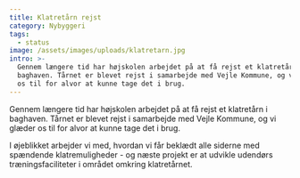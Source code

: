 ```yaml
---
title: Klatretårn rejst
category: Nybyggeri
tags:
  - status
image: /assets/images/uploads/klatretarn.jpg
intro: >-
  Gennem længere tid har højskolen arbejdet på at få rejst et klatretårn i
  baghaven. Tårnet er blevet rejst i samarbejde med Vejle Kommune, og vi glæder
  os til for alvor at kunne tage det i brug.
---
```

Gennem længere tid har højskolen arbejdet på at få rejst et klatretårn i baghaven. Tårnet er blevet rejst i samarbejde med Vejle Kommune, og vi glæder os til for alvor at kunne tage det i brug.

I øjeblikket arbejder vi med, hvordan vi får beklædt alle siderne med spændende klatremuligheder - og næste projekt er at udvikle udendørs træningsfaciliteter i området omkring klatretårnet.
